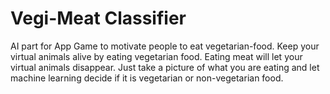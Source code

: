 # Vegi-Meat Classifier
AI part for App Game to motivate people to eat vegetarian-food. Keep your virtual animals alive by eating vegetarian food. Eating meat will let your virtual animals disappear. Just take a picture of what you are eating and let machine learning decide if it is vegetarian or non-vegetarian food.
